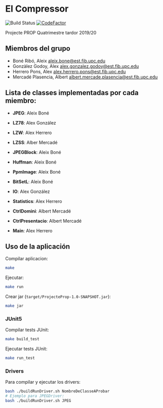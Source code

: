 # El Compressor 
![Build Status](https://github.com/Leixb/Compressor_PROP/workflows/Java%20CI/badge.svg)
[![CodeFactor](https://www.codefactor.io/repository/github/leixb/compressor_prop/badge?s=f6f48f3e67e69da4aefc3048aba7e871deb081ed)](https://www.codefactor.io/repository/github/leixb/compressor_prop)

Projecte PROP Quatrimestre tardor 2019/20

## Miembros del grupo

- Boné Ribó, Aleix <aleix.bone@est.fib.upc.edu>
- Gonzàlez Godoy, Alex <alex.gonzalez.godoy@est.fib.upc.edu>
- Herrero Pons, Alex <alex.herrero.pons@est.fib.upc.edu>
- Mercadé Plasencia, Albert <albert.mercade.plasencia@est.fib.upc.edu>

## Lista de classes implementadas por cada miembro:

- **JPEG**: Aleix Boné
- **LZ78**: Alex González
- **LZW**: Alex Herrero
- **LZSS**: Alber Mercadé

- **JPEGBlock**: Aleix Boné
- **Huffman**: Aleix Boné
- **PpmImage**: Aleix Boné
- **BitSetL**: Aleix Boné
- **IO**: Alex González
- **Statistics**: Alex Herrero 
- **CtrlDomini**: Albert Mercadé
- **CtrlPresentacio**:  Albert Mercadé
- **Main**: Alex Herrero

## Uso de la aplicación

Compilar aplicacion:
```bash
make
```

Ejecutar:
```bash
make run
```
Crear jar (`target/ProjecteProp-1.0-SNAPSHOT.jar`):
```bash
make jar
```

### JUnit5

Compilar tests JUnit:
```bash
make build_test
```
Ejecutar tests JUnit:
```bash
make run_test
```

### Drivers
Para compilar y ejecutar los drivers:
```bash
bash ./buildRunDriver.sh NombreDeClasseAProbar
# Ejemplo para JPEGDriver:
bash ./buildRunDriver.sh JPEG
```
